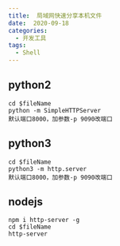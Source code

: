 ```yaml
---
title:  局域网快速分享本机文件
date:  2020-09-18
categories:
  - 开发工具
tags:
  - Shell
---
```


## python2

```shell
cd $fileName
python -m SimpleHTTPServer
默认端口8000，加参数-p 9090改端口
```

## python3
```shell
cd $fileName
python3 -m http.server
默认端口8000，加参数-p 9090改端口
```

## nodejs
```shell
npm i http-server -g
cd $fileName
http-server
```